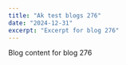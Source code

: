 ```yaml
---
title: "Ak test blogs 276"
date: "2024-12-31"
excerpt: "Excerpt for blog 276"
---
```


Blog content for blog 276